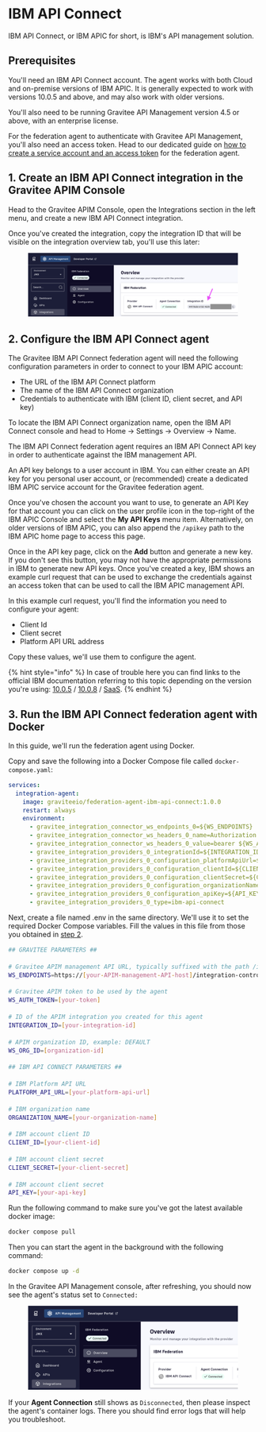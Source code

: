 # IBM API Connect

IBM API Connect, or IBM APIC for short, is IBM's API management solution.

## Prerequisites

You'll need an IBM API Connect account. The agent works with both Cloud and on-premise versions of IBM APIC. It is generally expected to work with versions 10.0.5 and above, and may also work with older versions.

You'll also need to be running Gravitee API Management version 4.5 or above, with an enterprise license.&#x20;

For the federation agent to authenticate with Gravitee API Management, you'll also need an access token. Head to our dedicated guide on [how to create a service account and an access token](../federation-agent-service-account.md) for the federation agent.

## 1. Create an IBM API Connect integration in the Gravitee APIM Console

Head to the Gravitee APIM Console, open the Integrations section in the left menu, and create a new IBM API Connect integration.&#x20;

Once you've created the integration, copy the integration ID that will be visible on the integration overview tab, you'll use this later:

<figure><img src="../../.gitbook/assets/image (6).png" alt=""><figcaption></figcaption></figure>

## 2. Configure the IBM API Connect agent

The Gravitee IBM API Connect federation agent will need the following configuration parameters in order to connect to your IBM APIC account:

* The URL of the IBM API Connect platform
* The name of the IBM API Connect organization
* Credentials to authenticate with IBM (client ID, client secret, and API key)

To locate the IBM API Connect organization name, open the IBM API Connect console and head to Home → Settings → Overview → Name.&#x20;

The IBM API Connect federation agent requires an IBM API Connect API key in order to authenticate against the IBM management API.

An API key belongs to a user account in IBM. You can either create an API key for you personal user account, or (recommended) create a dedicated IBM APIC service account for the Gravitee federation agent.

Once you've chosen the account you want to use, to generate an API Key for that account you can click on the user profile icon in the top-right of the IBM APIC Console and select the **My API Keys** menu item. Alternatively, on older versions of IBM APIC, you can also append the `/apikey` path to the IBM APIC home page to access this page.

Once in the API key page, click on the **Add** button and generate a new key. If you don't see this button, you may not have the appropriate permissions in IBM to generate new API keys. Once you've created a key, IBM shows an example curl request that can be used to exchange the credentials against an access token that can be used to call the IBM APIC management API.

In this example curl request, you'll find the information you need to configure your agent:

* Client Id
* Client secret&#x20;
* Platform API URL address

Copy these values, we'll use them to configure the agent.

{% hint style="info" %}
In case of trouble here you can find links to the official IBM documentation referring to this topic depending on the version you're using: [10.0.5](https://www.ibm.com/docs/en/api-connect/10.0.5.x_lts?topic=applications-managing-platform-rest-api-keys) / [10.0.8](https://www.ibm.com/docs/en/api-connect/10.0.8?topic=applications-managing-platform-rest-api-keys) / [SaaS](https://www.ibm.com/docs/en/api-connect/saas?topic=applications-managing-platform-rest-api-keys).
{% endhint %}

## 3. Run the IBM API Connect federation agent with Docker

In this guide, we'll run the federation agent using Docker.

Copy and save the following into a Docker Compose file called `docker-compose.yaml`:

```yaml
services:
  integration-agent:
    image: graviteeio/federation-agent-ibm-api-connect:1.0.0
    restart: always
    environment:
      - gravitee_integration_connector_ws_endpoints_0=${WS_ENDPOINTS}
      - gravitee_integration_connector_ws_headers_0_name=Authorization
      - gravitee_integration_connector_ws_headers_0_value=bearer ${WS_AUTH_TOKEN}
      - gravitee_integration_providers_0_integrationId=${INTEGRATION_ID}
      - gravitee_integration_providers_0_configuration_platformApiUrl=${PLATFORM_API_URL}
      - gravitee_integration_providers_0_configuration_clientId=${CLIENT_ID}
      - gravitee_integration_providers_0_configuration_clientSecret=${CLIENT_SECRET}
      - gravitee_integration_providers_0_configuration_organizationName=${ORGANIZATION_NAME}
      - gravitee_integration_providers_0_configuration_apiKey=${API_KEY}
      - gravitee_integration_providers_0_type=ibm-api-connect
```

Next, create a file named .env in the same directory. We'll use it to set the required Docker Compose variables. Fill the values in this file from those you obtained in [step 2](ibm-api-connect.md#id-2.-configure-the-ibm-api-connect-agent).

```bash
## GRAVITEE PARAMETERS ##

# Gravitee APIM management API URL, typically suffixed with the path /integration-controller
WS_ENDPOINTS=https://[your-APIM-management-API-host]/integration-controller

# Gravitee APIM token to be used by the agent
WS_AUTH_TOKEN=[your-token]

# ID of the APIM integration you created for this agent
INTEGRATION_ID=[your-integration-id]

# APIM organization ID, example: DEFAULT
WS_ORG_ID=[organization-id]

## IBM API CONNECT PARAMETERS ##

# IBM Platform API URL
PLATFORM_API_URL=[your-platform-api-url]

# IBM organization name
ORGANIZATION_NAME=[your-organization-name]

# IBM account client ID
CLIENT_ID=[your-client-id]

# IBM account client secret
CLIENT_SECRET=[your-client-secret]

# IBM account client secret
API_KEY=[your-api-key]
```

Run the following command to make sure you've got the latest available docker image:

```bash
docker compose pull
```

Then you can start the agent in the background with the following command:

```bash
docker compose up -d
```

In the Gravitee API Management console, after refreshing, you should now see the agent's status set to `Connected:`

<figure><img src="../../.gitbook/assets/image (8).png" alt=""><figcaption></figcaption></figure>

If your **Agent Connection** still shows as `Disconnected`, then please inspect the agent's container logs. There you should find error logs that will help you troubleshoot.
